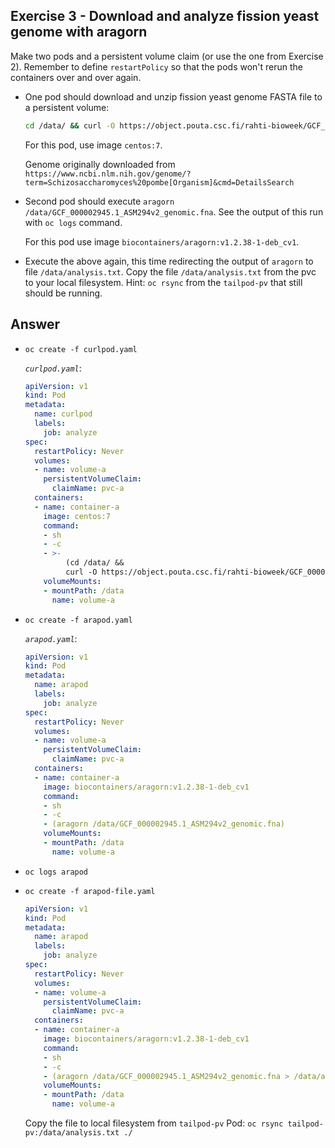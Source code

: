 ## Exercise 3 - Download and analyze fission yeast genome with aragorn

Make two pods and a persistent volume claim (or use the one from Exercise 2). Remember to define `restartPolicy` so that the pods won't rerun the containers over and over again.

*   One pod should download and unzip fission yeast genome FASTA file to a persistent volume:

    ```bash
    cd /data/ && curl -O https://object.pouta.csc.fi/rahti-bioweek/GCF_000002945.1_ASM294v2_genomic.fna
    ```

    For this pod, use image `centos:7`.

    Genome originally downloaded from `https://www.ncbi.nlm.nih.gov/genome/?term=Schizosaccharomyces%20pombe[Organism]&cmd=DetailsSearch`

*   Second pod should execute `aragorn /data/GCF_000002945.1_ASM294v2_genomic.fna`. See the output of this run with `oc logs` command.

    For this pod use image `biocontainers/aragorn:v1.2.38-1-deb_cv1`.

*   Execute the above again, this time redirecting the output of `aragorn` to file `/data/analysis.txt`. Copy the file `/data/analysis.txt` from the pvc to your local filesystem. Hint: `oc rsync` from the `tailpod-pv` that still should be running.

## Answer

*   `oc create -f curlpod.yaml`

    *`curlpod.yaml`*:

    ```yaml
    apiVersion: v1
    kind: Pod
    metadata:
      name: curlpod
      labels:
        job: analyze
    spec:
      restartPolicy: Never
      volumes:
      - name: volume-a
        persistentVolumeClaim:
          claimName: pvc-a
      containers:
      - name: container-a
        image: centos:7
        command:
        - sh
        - -c
        - >- 
             (cd /data/ && 
             curl -O https://object.pouta.csc.fi/rahti-bioweek/GCF_000002945.1_ASM294v2_genomic.fna)
        volumeMounts:
        - mountPath: /data
          name: volume-a
    ```

*   `oc create -f arapod.yaml`

    *`arapod.yaml`*:

    ```yaml
    apiVersion: v1
    kind: Pod
    metadata:
      name: arapod
      labels:
        job: analyze
    spec:
      restartPolicy: Never
      volumes:
      - name: volume-a
        persistentVolumeClaim:
          claimName: pvc-a
      containers:
      - name: container-a
        image: biocontainers/aragorn:v1.2.38-1-deb_cv1
        command:
        - sh
        - -c
        - (aragorn /data/GCF_000002945.1_ASM294v2_genomic.fna)
        volumeMounts:
        - mountPath: /data
          name: volume-a
    ```

*   `oc logs arapod`


*   `oc create -f arapod-file.yaml`

    ```yaml
    apiVersion: v1
    kind: Pod
    metadata:
      name: arapod
      labels:
        job: analyze
    spec:
      restartPolicy: Never
      volumes:
      - name: volume-a
        persistentVolumeClaim:
          claimName: pvc-a
      containers:
      - name: container-a
        image: biocontainers/aragorn:v1.2.38-1-deb_cv1
        command:
        - sh
        - -c
        - (aragorn /data/GCF_000002945.1_ASM294v2_genomic.fna > /data/analysis.txt)
        volumeMounts:
        - mountPath: /data
          name: volume-a
    ```

    Copy the file to local filesystem from `tailpod-pv` Pod: `oc rsync tailpod-pv:/data/analysis.txt ./`

